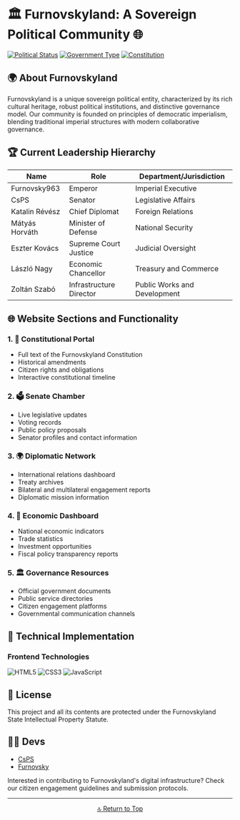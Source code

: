 # 🏛️ Furnovskyland: A Sovereign Political Community 🌐

[![Political Status](https://img.shields.io/badge/Status-Sovereign%20State-darkgreen?style=for-the-badge)](STATUS)
[![Government Type](https://img.shields.io/badge/Government-Imperial%20Senate-purple?style=for-the-badge)](GOVERNMENT)
[![Constitution](https://img.shields.io/badge/Constitution-Ratified-blue?style=for-the-badge)](CONSTITUTION)

## 🌍 About Furnovskyland

Furnovskyland is a unique sovereign political entity, characterized by its rich cultural heritage, robust political institutions, and distinctive governance model. Our community is founded on principles of democratic imperialism, blending traditional imperial structures with modern collaborative governance.

## 🏆 Current Leadership Hierarchy

| Name | Role | Department/Jurisdiction |
|------|------|-------------------------|
| Furnovsky963 | Emperor | Imperial Executive |
| CsPS | Senator | Legislative Affairs |
| Katalin Révész | Chief Diplomat | Foreign Relations |
| Mátyás Horváth | Minister of Defense | National Security |
| Eszter Kovács | Supreme Court Justice | Judicial Oversight |
| László Nagy | Economic Chancellor | Treasury and Commerce |
| Zoltán Szabó | Infrastructure Director | Public Works and Development |

## 🌐 Website Sections and Functionality

### 1. 📜 Constitutional Portal
- Full text of the Furnovskyland Constitution
- Historical amendments
- Citizen rights and obligations
- Interactive constitutional timeline

### 2. 🗳️ Senate Chamber
- Live legislative updates
- Voting records
- Public policy proposals
- Senator profiles and contact information

### 3. 🌍 Diplomatic Network
- International relations dashboard
- Treaty archives
- Bilateral and multilateral engagement reports
- Diplomatic mission information

### 4. 💼 Economic Dashboard
- National economic indicators
- Trade statistics
- Investment opportunities
- Fiscal policy transparency reports

### 5. 🏛️ Governance Resources
- Official government documents
- Public service directories
- Citizen engagement platforms
- Governmental communication channels

## 🔧 Technical Implementation

### Frontend Technologies
![HTML5](https://img.shields.io/badge/HTML5-E34F26?style=for-the-badge&logo=html5&logoColor=white)
![CSS3](https://img.shields.io/badge/CSS3-1572B6?style=for-the-badge&logo=css3&logoColor=white)
![JavaScript](https://img.shields.io/badge/JavaScript-F7DF1E?style=for-the-badge&logo=javascript&logoColor=black)

## 📝 License

This project and all its contents are protected under the Furnovskyland State Intellectual Property Statute.

## 🧑‍💻 Devs

* [CsPS](https://github.com/CsPS0)
* [Furnovsky](https://github.com/Furnovsky963)

Interested in contributing to Furnovskyland's digital infrastructure? Check our citizen engagement guidelines and submission protocols.

---

<div align="center">
<a href="#top">🔝 Return to Top</a>
</div>